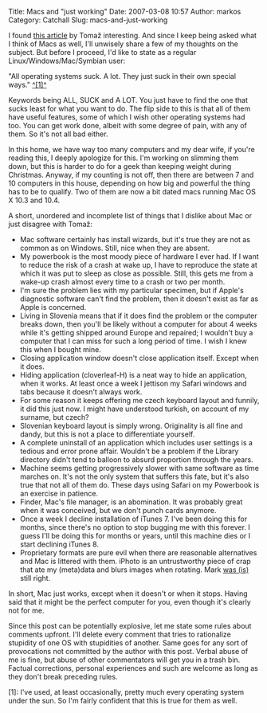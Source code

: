 Title: Macs and "just working"
Date: 2007-03-08 10:57
Author: markos
Category: Catchall
Slug: macs-and-just-working

I found [this
article](http://www.tablix.org/~avian/blog/archives/2007/03/07/T19_56_22/)
by Tomaž interesting. And since I keep being asked what I think of Macs
as well, I'll unwisely share a few of my thoughts on the subject. But
before I proceed, I'd like to state as a regular
Linux/Windows/Mac/Symbian user:

"All operating systems suck. A lot. They just suck in their own special
ways." [^[1]^](#macs-1)

Keywords being ALL, SUCK and A LOT. You just have to find the one that
sucks least for what you want to do. The flip side to this is that all
of them have useful features, some of which I wish other operating
systems had too. You can get work done, albeit with some degree of pain,
with any of them. So it's not all bad either.

In this home, we have way too many computers and my dear wife, if you're
reading this, I deeply apologize for this. I'm working on slimming them
down, but this is harder to do for a geek than keeping weight during
Christmas. Anyway, if my counting is not off, then there are between 7
and 10 computers in this house, depending on how big and powerful the
thing has to be to qualify. Two of them are now a bit dated macs running
Mac OS X 10.3 and 10.4.

A short, unordered and incomplete list of things that I dislike about
Mac or just disagree with Tomaž:

-   Mac software certainly has install wizards, but it's true they are
    not as common as on Windows. Still, nice when they are absent.
-   My powerbook is the most moody piece of hardware I ever had. If I
    want to reduce the risk of a crash at wake up, I have to reproduce
    the state at which it was put to sleep as close as possible. Still,
    this gets me from a wake-up crash almost every time to a crash or
    two per month.
-   I'm sure the problem lies with my particular specimen, but if
    Apple's diagnostic software can't find the problem, then it doesn't
    exist as far as Apple is concerned.
-   Living in Slovenia means that if it does find the problem or the
    computer breaks down, then you'll be likely without a computer for
    about 4 weeks while it's getting shipped around Europe and repaired;
    I wouldn't buy a computer that I can miss for such a long period of
    time. I wish I knew this when I bought mine.
-   Closing application window doesn't close application itself. Except
    when it does.
-   Hiding application (cloverleaf-H) is a neat way to hide an
    application, when it works. At least once a week I jettison my
    Safari windows and tabs because it doesn't always work.
-   For some reason it keeps offering me czech keyboard layout and
    funnily, it did this just now. I might have understood turkish, on
    account of my surname, but czech?
-   Slovenian keyboard layout is simply wrong. Originality is all fine
    and dandy, but this is not a place to differentiate yourself.
-   A complete uninstall of an application which includes user settings
    is a tedious and error prone affair. Wouldn't be a problem if the
    Library directory didn't tend to balloon to absurd proportion
    through the years.
-   Machine seems getting progressively slower with same software as
    time marches on. It's not the only system that suffers this fate,
    but it's also true that not all of them do. These days using Safari
    on my Powerbook is an exercise in patience.
-   Finder, Mac's file manager, is an abomination. It was probably great
    when it was conceived, but we don't punch cards anymore.
-   Once a week I decline installation of iTunes 7. I've been doing this
    for months, since there's no option to stop bugging me with this
    forever. I guess I'll be doing this for months or years, until this
    machine dies or I start declining iTunes 8.
-   Proprietary formats are pure evil when there are reasonable
    alternatives and Mac is littered with them. iPhoto is an
    untrustworthy piece of crap that ate my (meta)data and blurs images
    when rotating. Mark [was
    (is)](http://diveintomark.org/archives/2006/06/02/when-the-bough-breaks)
    still right.

In short, Mac just works, except when it doesn't or when it stops.
Having said that it might be the perfect computer for you, even though
it's clearly not for me.

Since this post can be potentially explosive, let me state some rules
about comments upfront. I'll delete every comment that tries to
rationalize stupidity of one OS with stupidities of another. Same goes
for any sort of provocations not committed by the author with this post.
Verbal abuse of me is fine, but abuse of other commentators will get you
in a trash bin. Factual corrections, personal experiences and such are
welcome as long as they don't break preceding rules.

<a name="macs-1"></a>[1]: I've used, at least occasionally, pretty much
every operating system under the sun. So I'm fairly confident that this
is true for them as well.

